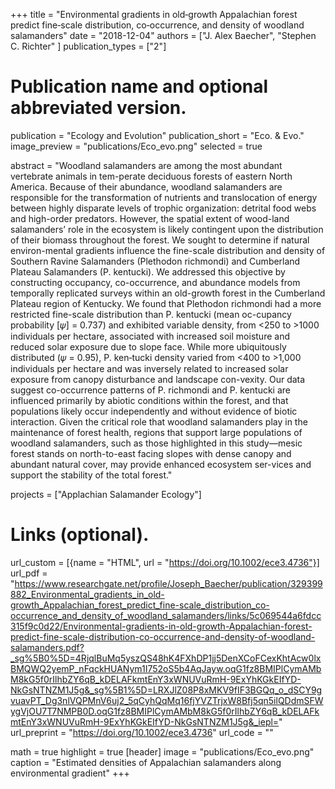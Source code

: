 +++
title = "Environmental gradients in old‐growth Appalachian forest predict fine‐scale distribution, co‐occurrence, and density of woodland salamanders"
date = "2018-12-04"
authors = ["J. Alex Baecher", "Stephen C. Richter" ]
publication_types = ["2"]

# Publication name and optional abbreviated version.
publication = "Ecology and Evolution"
publication_short = "Eco. & Evo."
image_preview = "publications/Eco_evo.png"
selected = true

abstract = "Woodland salamanders are among the most abundant vertebrate animals in tem-perate deciduous forests of eastern North America. Because of their abundance, woodland  salamanders  are  responsible  for  the  transformation  of  nutrients  and translocation  of  energy  between  highly  disparate  levels  of  trophic  organization: detrital food webs and high-order predators. However, the spatial extent of wood-land salamanders’ role in the ecosystem is likely contingent upon the distribution of their  biomass throughout  the  forest.  We sought  to  determine  if  natural  environ-mental  gradients  influence  the  fine-scale  distribution  and  density  of  Southern Ravine Salamanders (Plethodon richmondi) and Cumberland Plateau Salamanders (P. kentucki). We addressed this objective by constructing occupancy, co-occurrence, and  abundance  models  from  temporally  replicated  surveys  within  an  old-growth forest  in  the  Cumberland  Plateau  region  of  Kentucky.  We  found  that  Plethodon richmondi had  a more restricted fine-scale distribution than  P. kentucki (mean oc-cupancy probability [𝜓] = 0.737) and exhibited variable density, from <250 to >1000 individuals per hectare, associated with increased soil moisture and reduced solar exposure due to slope face. While more ubiquitously distributed (𝜓 = 0.95), P. ken‐tucki density varied from <400 to >1,000 individuals per hectare and was inversely related to increased solar exposure from  canopy disturbance and landscape con-vexity. Our data suggest co-occurrence patterns of P. richmondi and P. kentucki are influenced  primarily by abiotic conditions within  the  forest, and  that  populations likely  occur independently and  without  evidence of biotic  interaction.  Given  the critical role that  woodland salamanders play in the  maintenance  of forest health, regions  that  support  large  populations  of  woodland  salamanders,  such  as  those highlighted in this study—mesic forest stands on north-to-east facing slopes with dense canopy and abundant natural cover, may provide enhanced ecosystem ser-vices and support the stability of the total forest."

projects = ["Applachian Salamander Ecology"]

# Links (optional).
url_custom = [{name = "HTML", url = "https://doi.org/10.1002/ece3.4736"}]
url_pdf = "https://www.researchgate.net/profile/Joseph_Baecher/publication/329399882_Environmental_gradients_in_old-growth_Appalachian_forest_predict_fine-scale_distribution_co-occurrence_and_density_of_woodland_salamanders/links/5c069544a6fdcc315f9c0d22/Environmental-gradients-in-old-growth-Appalachian-forest-predict-fine-scale-distribution-co-occurrence-and-density-of-woodland-salamanders.pdf?_sg%5B0%5D=4RjqlBuMq5yszQS48hK4FXhDP1jj5DenXCoFCexKhtAcw0lxBMQWQ2yemP_nFqckHUANym1I752oS5b4AqJayw.oqG1fz8BMIPlCymAMbM8kG5f0rIlhbZY6qB_kDELAFkmtEnY3xWNUVuRmH-9ExYhKGkEIfYD-NkGsNTNZM1J5g&_sg%5B1%5D=LRXJlZ08P8xMKV9fIF3BGQq_o_dSCY9gvuavPT_Dg3nlVQPMnV6uj2_5qCyhQqMq16fjYVZTrjxW8Bfj5qn5ilQDdmSFWygVjOU7T7NMPB0D.oqG1fz8BMIPlCymAMbM8kG5f0rIlhbZY6qB_kDELAFkmtEnY3xWNUVuRmH-9ExYhKGkEIfYD-NkGsNTNZM1J5g&_iepl="
url_preprint = "https://doi.org/10.1002/ece3.4736"
url_code = ""

math = true
highlight = true
[header]
image = "publications/Eco_evo.png"
caption = "Estimated densities of Appalachian salamanders along environmental gradient"
+++

